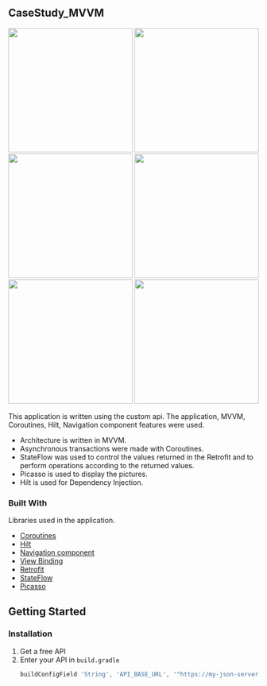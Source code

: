 <!-- ABOUT THE PROJECT -->
## CaseStudy_MVVM
<p float="left">
  <img src="https://user-images.githubusercontent.com/18207490/162331072-c5021d3c-082d-4457-8e8f-bd5fae534865.jpg" height="250">
  <img src="https://user-images.githubusercontent.com/18207490/162331075-6f22d5a9-cebe-4369-94f8-2cd35a3b6321.jpg" height="250">
  <img src="https://user-images.githubusercontent.com/18207490/162331078-84051977-fd3a-46eb-afd9-fdfe14e46ffd.jpg" height="250">
  <img src="https://user-images.githubusercontent.com/18207490/162331079-37b72409-11ad-4679-8f89-dbf448607b03.jpg" height="250">
  <img src="https://user-images.githubusercontent.com/18207490/162331082-bbc9ab8d-c0f3-4a0b-a9d9-e75c61bf9739.jpg" height="250">
  <img src="https://user-images.githubusercontent.com/18207490/162331083-5281dba4-ccc7-4df1-a2a0-6bdb67a33efe.jpg" height="250">
</p>

This application is written using the custom api. The application, MVVM, Coroutines, Hilt, Navigation component features were used.

 * Architecture is written in MVVM. 
 * Asynchronous transactions were made with Coroutines. 
 * StateFlow was used to control the values returned in the Retrofit and to perform operations according to the returned values.
 * Picasso is used to display the pictures.
 * Hilt is used for Dependency Injection.

### Built With

Libraries used in the application.

* [Coroutines](https://developer.android.com/kotlin/coroutines)
* [Hilt](https://developer.android.com/training/dependency-injection/hilt-android)
* [Navigation component](https://developer.android.com/guide/navigation/navigation-getting-started)
* [View Binding](https://developer.android.com/topic/libraries/view-binding)
* [Retrofit](https://square.github.io/retrofit/)
* [StateFlow](https://developer.android.com/kotlin/flow/stateflow-and-sharedflow)
* [Picasso](https://square.github.io/picasso/)

<!-- GETTING STARTED -->
## Getting Started

### Installation

1. Get a free API
2. Enter your API in `build.gradle`
   ```js
   buildConfigField 'String', 'API_BASE_URL', '"https://my-json-server.typicode.com/engincancan/case"'
   ```
